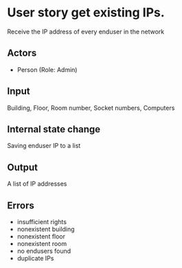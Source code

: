 # User story get existing IPs.

Receive the IP address of every enduser in the network 

## Actors

* Person (Role: Admin)

## Input

Building, Floor, Room number, Socket numbers, Computers

## Internal state change

Saving enduser IP to a list

## Output 

A list of IP addresses

## Errors

* insufficient rights
* nonexistent building
* nonexistent floor
* nonexistent room
* no endusers found
* duplicate IPs
